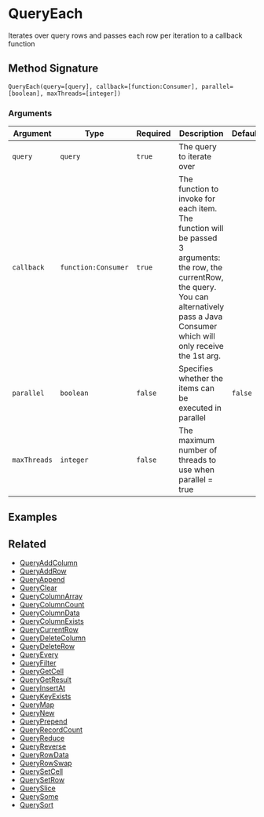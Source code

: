 # QueryEach

Iterates over query rows and passes each row per iteration to a callback function

## Method Signature

```
QueryEach(query=[query], callback=[function:Consumer], parallel=[boolean], maxThreads=[integer])
```

### Arguments

| Argument     | Type                | Required | Description                                                                                                                                                                                        | Default |
| ------------ | ------------------- | -------- | -------------------------------------------------------------------------------------------------------------------------------------------------------------------------------------------------- | ------- |
| `query`      | `query`             | `true`   | The query to iterate over                                                                                                                                                                          |         |
| `callback`   | `function:Consumer` | `true`   | The function to invoke for each item. The function will be passed 3 arguments: the row, the currentRow, the query. You can alternatively pass a Java Consumer which will only receive the 1st arg. |         |
| `parallel`   | `boolean`           | `false`  | Specifies whether the items can be executed in parallel                                                                                                                                            | `false` |
| `maxThreads` | `integer`           | `false`  | The maximum number of threads to use when parallel = true                                                                                                                                          |         |

## Examples

## Related

* [QueryAddColumn](queryaddcolumn.md)
* [QueryAddRow](queryaddrow.md)
* [QueryAppend](queryappend.md)
* [QueryClear](queryclear.md)
* [QueryColumnArray](querycolumnarray.md)
* [QueryColumnCount](querycolumncount.md)
* [QueryColumnData](querycolumndata.md)
* [QueryColumnExists](querycolumnexists.md)
* [QueryCurrentRow](querycurrentrow.md)
* [QueryDeleteColumn](querydeletecolumn.md)
* [QueryDeleteRow](querydeleterow.md)
* [QueryEvery](queryevery.md)
* [QueryFilter](queryfilter.md)
* [QueryGetCell](querygetcell.md)
* [QueryGetResult](querygetresult.md)
* [QueryInsertAt](queryinsertat.md)
* [QueryKeyExists](querykeyexists.md)
* [QueryMap](querymap.md)
* [QueryNew](querynew.md)
* [QueryPrepend](queryprepend.md)
* [QueryRecordCount](queryrecordcount.md)
* [QueryReduce](queryreduce.md)
* [QueryReverse](queryreverse.md)
* [QueryRowData](queryrowdata.md)
* [QueryRowSwap](queryrowswap.md)
* [QuerySetCell](querysetcell.md)
* [QuerySetRow](querysetrow.md)
* [QuerySlice](queryslice.md)
* [QuerySome](querysome.md)
* [QuerySort](querysort.md)
